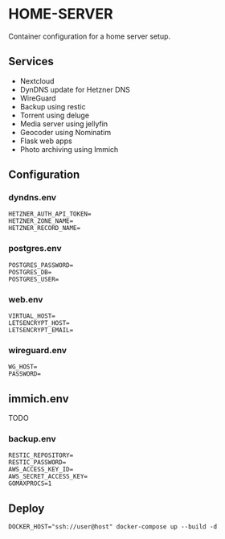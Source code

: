 # HOME-SERVER

Container configuration for a home server setup.

## Services

* Nextcloud
* DynDNS update for Hetzner DNS
* WireGuard
* Backup using restic
* Torrent using deluge
* Media server using jellyfin
* Geocoder using Nominatim
* Flask web apps
* Photo archiving using Immich

## Configuration

### dyndns.env

```
HETZNER_AUTH_API_TOKEN=
HETZNER_ZONE_NAME=
HETZNER_RECORD_NAME=
```

### postgres.env

```
POSTGRES_PASSWORD=
POSTGRES_DB=
POSTGRES_USER=
```

### web.env

```
VIRTUAL_HOST=
LETSENCRYPT_HOST=
LETSENCRYPT_EMAIL=
```

### wireguard.env

```
WG_HOST=
PASSWORD=
```

## immich.env

TODO

### backup.env

```
RESTIC_REPOSITORY=
RESTIC_PASSWORD=
AWS_ACCESS_KEY_ID=
AWS_SECRET_ACCESS_KEY=
GOMAXPROCS=1
```

## Deploy

```
DOCKER_HOST="ssh://user@host" docker-compose up --build -d
```